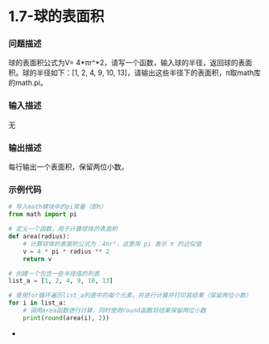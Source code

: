 # 1.7-球的表面积

### 问题描述

球的表面积公式为V= 4*πr^*2，请写一个函数，输入球的半径，返回球的表面积。球的半径如下：[1, 2, 4, 9, 10, 13]，请输出这些半径下的表面积，π取math库的math.pi。

### 输入描述

无

### 输出描述

每行输出一个表面积，保留两位小数。

### 示例代码

```python
# 导入math模块中的pi常量（即π）
from math import pi

# 定义一个函数，用于计算球体的表面积
def area(radius):
    # 计算球体的表面积公式为：4πr²，这里用 pi 表示 π 的近似值
    v = 4 * pi * radius ** 2
    return v

# 创建一个包含一些半径值的列表
list_a = [1, 2, 4, 9, 10, 13]

# 使用for循环遍历list_a列表中的每个元素，并进行计算并打印其结果（保留两位小数）
for i in list_a:
    # 调用area函数进行计算，同时使用round函数将结果保留两位小数
    print(round(area(i), 2))
```

-